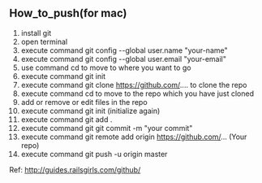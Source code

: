 ## How_to_push(for mac)
1. install git
2. open terminal
3. execute command git config --global user.name "your-name"
4. execute command git config --global user.email "your-email"
5. use command cd to move to where you want to go
6. execute command git init
7. execute command git clone https://github.com/.... to clone the repo
8. execute command cd to move to the repo which you have just cloned
9. add or remove or edit files in the repo 
10. execute command git init (initialize again)
11. execute command git add .
12. execute command git git commit -m "your commit"
13. execute command git remote add origin https://github.com/... (Your repo)
14. execute command git push -u origin master

Ref: http://guides.railsgirls.com/github/
